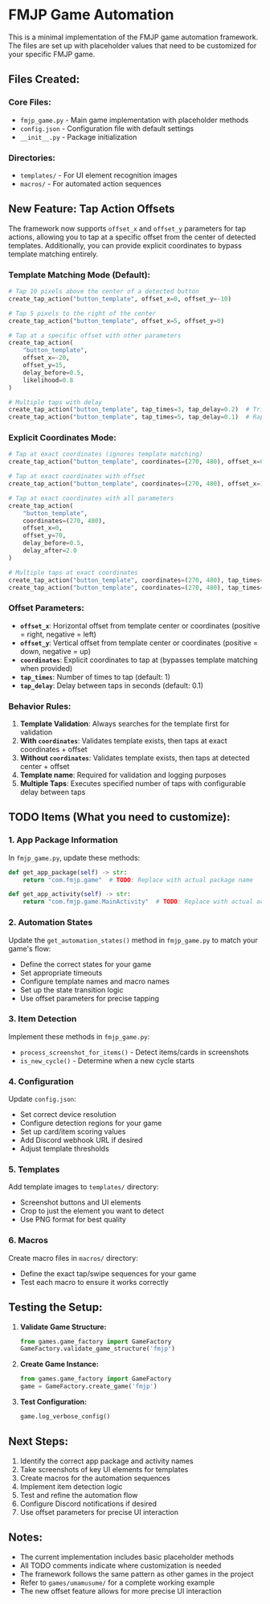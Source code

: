# FMJP Game Automation

This is a minimal implementation of the FMJP game automation framework. The files are set up with placeholder values that need to be customized for your specific FMJP game.

## Files Created:

### Core Files:
- `fmjp_game.py` - Main game implementation with placeholder methods
- `config.json` - Configuration file with default settings
- `__init__.py` - Package initialization

### Directories:
- `templates/` - For UI element recognition images
- `macros/` - For automated action sequences

## New Feature: Tap Action Offsets

The framework now supports `offset_x` and `offset_y` parameters for tap actions, allowing you to tap at a specific offset from the center of detected templates. Additionally, you can provide explicit coordinates to bypass template matching entirely.

### Template Matching Mode (Default):
```python
# Tap 10 pixels above the center of a detected button
create_tap_action("button_template", offset_x=0, offset_y=-10)

# Tap 5 pixels to the right of the center
create_tap_action("button_template", offset_x=5, offset_y=0)

# Tap at a specific offset with other parameters
create_tap_action(
    "button_template", 
    offset_x=-20, 
    offset_y=15,
    delay_before=0.5,
    likelihood=0.8
)

# Multiple taps with delay
create_tap_action("button_template", tap_times=3, tap_delay=0.2)  # Triple tap with 0.2s delay
create_tap_action("button_template", tap_times=5, tap_delay=0.1)  # Rapid 5 taps
```

### Explicit Coordinates Mode:
```python
# Tap at exact coordinates (ignores template matching)
create_tap_action("button_template", coordinates=(270, 480), offset_x=0, offset_y=70)

# Tap at exact coordinates with offset
create_tap_action("button_template", coordinates=(270, 480), offset_x=10, offset_y=-5)

# Tap at exact coordinates with all parameters
create_tap_action(
    "button_template", 
    coordinates=(270, 480),
    offset_x=0, 
    offset_y=70,
    delay_before=0.5,
    delay_after=2.0
)

# Multiple taps at exact coordinates
create_tap_action("button_template", coordinates=(270, 480), tap_times=2, tap_delay=0.5)  # Double tap
create_tap_action("button_template", coordinates=(270, 480), tap_times=3, tap_delay=0.2)  # Triple tap
```

### Offset Parameters:
- **`offset_x`**: Horizontal offset from template center or coordinates (positive = right, negative = left)
- **`offset_y`**: Vertical offset from template center or coordinates (positive = down, negative = up)
- **`coordinates`**: Explicit coordinates to tap at (bypasses template matching when provided)
- **`tap_times`**: Number of times to tap (default: 1)
- **`tap_delay`**: Delay between taps in seconds (default: 0.1)

### Behavior Rules:
1. **Template Validation**: Always searches for the template first for validation
2. **With `coordinates`**: Validates template exists, then taps at exact coordinates + offset
3. **Without `coordinates`**: Validates template exists, then taps at detected center + offset
4. **Template name**: Required for validation and logging purposes
5. **Multiple Taps**: Executes specified number of taps with configurable delay between taps

## TODO Items (What you need to customize):

### 1. App Package Information
In `fmjp_game.py`, update these methods:
```python
def get_app_package(self) -> str:
    return "com.fmjp.game"  # TODO: Replace with actual package name

def get_app_activity(self) -> str:
    return "com.fmjp.game.MainActivity"  # TODO: Replace with actual activity name
```

### 2. Automation States
Update the `get_automation_states()` method in `fmjp_game.py` to match your game's flow:
- Define the correct states for your game
- Set appropriate timeouts
- Configure template names and macro names
- Set up the state transition logic
- Use offset parameters for precise tapping

### 3. Item Detection
Implement these methods in `fmjp_game.py`:
- `process_screenshot_for_items()` - Detect items/cards in screenshots
- `is_new_cycle()` - Determine when a new cycle starts

### 4. Configuration
Update `config.json`:
- Set correct device resolution
- Configure detection regions for your game
- Set up card/item scoring values
- Add Discord webhook URL if desired
- Adjust template thresholds

### 5. Templates
Add template images to `templates/` directory:
- Screenshot buttons and UI elements
- Crop to just the element you want to detect
- Use PNG format for best quality

### 6. Macros
Create macro files in `macros/` directory:
- Define the exact tap/swipe sequences for your game
- Test each macro to ensure it works correctly

## Testing the Setup:

1. **Validate Game Structure:**
   ```python
   from games.game_factory import GameFactory
   GameFactory.validate_game_structure('fmjp')
   ```

2. **Create Game Instance:**
   ```python
   from games.game_factory import GameFactory
   game = GameFactory.create_game('fmjp')
   ```

3. **Test Configuration:**
   ```python
   game.log_verbose_config()
   ```

## Next Steps:

1. Identify the correct app package and activity names
2. Take screenshots of key UI elements for templates
3. Create macros for the automation sequences
4. Implement item detection logic
5. Test and refine the automation flow
6. Configure Discord notifications if desired
7. Use offset parameters for precise UI interaction

## Notes:

- The current implementation includes basic placeholder methods
- All TODO comments indicate where customization is needed
- The framework follows the same pattern as other games in the project
- Refer to `games/umamusume/` for a complete working example
- The new offset feature allows for more precise UI interaction 